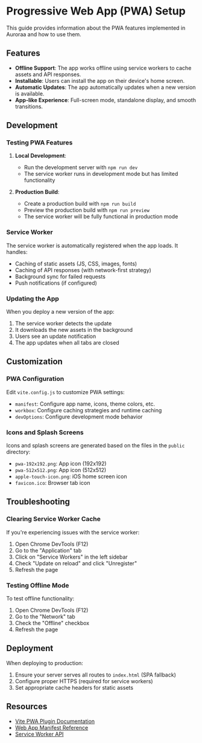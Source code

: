 # Progressive Web App (PWA) Setup

This guide provides information about the PWA features implemented in Auroraa and how to use them.

## Features

- **Offline Support**: The app works offline using service workers to cache assets and API responses.
- **Installable**: Users can install the app on their device's home screen.
- **Automatic Updates**: The app automatically updates when a new version is available.
- **App-like Experience**: Full-screen mode, standalone display, and smooth transitions.

## Development

### Testing PWA Features

1. **Local Development**:
   - Run the development server with `npm run dev`
   - The service worker runs in development mode but has limited functionality

2. **Production Build**:
   - Create a production build with `npm run build`
   - Preview the production build with `npm run preview`
   - The service worker will be fully functional in production mode

### Service Worker

The service worker is automatically registered when the app loads. It handles:

- Caching of static assets (JS, CSS, images, fonts)
- Caching of API responses (with network-first strategy)
- Background sync for failed requests
- Push notifications (if configured)

### Updating the App

When you deploy a new version of the app:

1. The service worker detects the update
2. It downloads the new assets in the background
3. Users see an update notification
4. The app updates when all tabs are closed

## Customization

### PWA Configuration

Edit `vite.config.js` to customize PWA settings:

- `manifest`: Configure app name, icons, theme colors, etc.
- `workbox`: Configure caching strategies and runtime caching
- `devOptions`: Configure development mode behavior

### Icons and Splash Screens

Icons and splash screens are generated based on the files in the `public` directory:

- `pwa-192x192.png`: App icon (192x192)
- `pwa-512x512.png`: App icon (512x512)
- `apple-touch-icon.png`: iOS home screen icon
- `favicon.ico`: Browser tab icon

## Troubleshooting

### Clearing Service Worker Cache

If you're experiencing issues with the service worker:

1. Open Chrome DevTools (F12)
2. Go to the "Application" tab
3. Click on "Service Workers" in the left sidebar
4. Check "Update on reload" and click "Unregister"
5. Refresh the page

### Testing Offline Mode

To test offline functionality:

1. Open Chrome DevTools (F12)
2. Go to the "Network" tab
3. Check the "Offline" checkbox
4. Refresh the page

## Deployment

When deploying to production:

1. Ensure your server serves all routes to `index.html` (SPA fallback)
2. Configure proper HTTPS (required for service workers)
3. Set appropriate cache headers for static assets

## Resources

- [Vite PWA Plugin Documentation](https://vite-pwa-org.netlify.app/)
- [Web App Manifest Reference](https://developer.mozilla.org/en-US/docs/Web/Manifest)
- [Service Worker API](https://developer.mozilla.org/en-US/docs/Web/API/Service_Worker_API)
